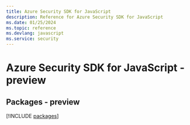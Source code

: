```yaml
---
title: Azure Security SDK for JavaScript
description: Reference for Azure Security SDK for JavaScript
ms.date: 01/25/2024
ms.topic: reference
ms.devlang: javascript
ms.service: security
---
```

# Azure Security SDK for JavaScript - preview
## Packages - preview
[!INCLUDE [packages](security-index.md)]